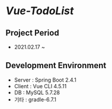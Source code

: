 # *Vue-TodoList*
## Project Period
- 2021.02.17 ~
## Development Environment
- Server : Spring Boot 2.4.1
- Client : Vue CLI 4.5.11
- DB : MySQL 5.7.28
- 기타 : gradle-6.7.1
